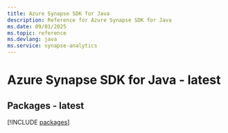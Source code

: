 ```yaml
---
title: Azure Synapse SDK for Java
description: Reference for Azure Synapse SDK for Java
ms.date: 09/01/2025
ms.topic: reference
ms.devlang: java
ms.service: synapse-analytics
---
```

# Azure Synapse SDK for Java - latest
## Packages - latest
[!INCLUDE [packages](synapse-index.md)]